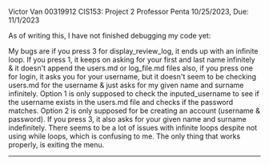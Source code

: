 Victor Van 00319912
CIS153: Project 2 
Professor Penta
10/25/2023, Due: 11/1/2023

As of writing this, I have not finished debugging my code yet:

My bugs are if you press 3 for display_review_log, it ends up with an infinite loop. 
If you press 1, it keeps on asking for your first and last name infinitely 
& it doesn't append the users.md or log_file.md files also,
if you press one for login, it asks you for your username, but it doesn't seem to be checking 
users.md for the username & just asks for my given name and surname infinitely.
Option 1 is only supposed to check the inputed_username to see if the username exists in
the users.md file and checks if the password matches.
Option 2 is only supposed for be creating an account (username & password).
If you press 3, it also asks for your given name and surname indefinitely.
There seems to be a lot of issues with infinite loops despite not using while loops,
which is confusing to me. The only thing that works properly, is exiting the menu.

__________________________________________________________________________________________________